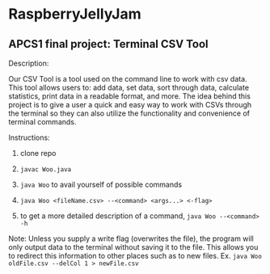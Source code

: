 # RaspberryJellyJam
## APCS1 final project: Terminal CSV Tool


Description:

Our CSV Tool is a tool used on the command line to work with csv data. This tool allows users to: add data, set data, sort through data, calculate statistics, print data in a readable format, and more. The idea behind this project is to give a user a quick and easy way to work with CSVs through the terminal so they can also utilize the functionality and convenience of terminal commands. 


Instructions:

1. clone repo

2. `javac Woo.java`

3. `java Woo` to avail yourself of possible commands

4. `java Woo <fileName.csv> --<command> <args...> <-flag>`

5. to get a more detailed description of a command, `java Woo --<command> -h`

Note: Unless you supply a write flag (overwrites the file), the program will only output data to the terminal without saving it to the file. This allows you to redirect this information to other places such as to new files.
  Ex. `java Woo oldFile.csv --delCol 1 > newFile.csv`
